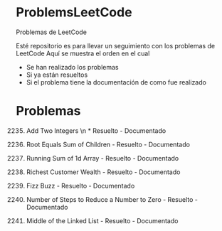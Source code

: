 # ProblemsLeetCode
Problemas de LeetCode

Esté repositorio es para llevar un seguimiento con los problemas de LeetCode
Aquí se muestra el orden en el cual
- Se han realizado los problemas
- Si ya están resueltos
- Si el problema tiene la documentación de como fue realizado
# Problemas

2235. Add Two Integers \n
    * Resuelto
    - Documentado

2236. Root Equals Sum of Children
    - Resuelto
    - Documentado

1480. Running Sum of 1d Array
    - Resuelto
    - Documentado

1632. Richest Customer Wealth
    - Resuelto
    - Documentado

412. Fizz Buzz
    - Resuelto
    - Documentado

1342. Number of Steps to Reduce a Number to Zero
    - Resuelto
    - Documentado

876. Middle of the Linked List
    - Resuelto
    - Documentado

